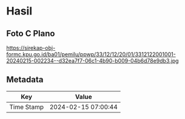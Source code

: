 # Hasil

## Foto C Plano

https://sirekap-obj-formc.kpu.go.id/ba01/pemilu/ppwp/33/12/12/20/01/3312122001001-20240215-002234--d32ea7f7-06c1-4b90-b009-04b6d78e9db3.jpg


## Metadata

| Key        | Value               |
| ---------- | ------------------- |
| Time Stamp | 2024-02-15 07:00:44 |



